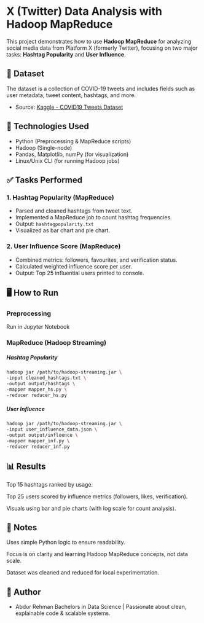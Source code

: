 # X (Twitter) Data Analysis with Hadoop MapReduce

This project demonstrates how to use **Hadoop MapReduce** for analyzing social media data from Platform X (formerly Twitter), focusing on two major tasks: **Hashtag Popularity** and **User Influence**.

## 📁 Dataset

The dataset is a collection of COVID-19 tweets and includes fields such as user metadata, tweet content, hashtags, and more.

- Source: [Kaggle - COVID19 Tweets Dataset](https://www.kaggle.com/datasets/gpreda/covid19-tweets)

## 🧰 Technologies Used

- Python (Preprocessing & MapReduce scripts)
- Hadoop (Single-node)
- Pandas, Matplotlib, numPy (for visualization)
- Linux/Unix CLI (for running Hadoop jobs)

## ✅ Tasks Performed

### 1. Hashtag Popularity (MapReduce)
- Parsed and cleaned hashtags from tweet text.
- Implemented a MapReduce job to count hashtag frequencies.
- Output: `hashtagpopularity.txt`
- Visualized as bar chart and pie chart.

### 2. User Influence Score (MapReduce)
- Combined metrics: followers, favourites, and verification status.
- Calculated weighted influence score per user.
- Output: Top 25 influential users printed to console.


## 🖥️ How to Run

### Preprocessing
Run in Jupyter Notebook 

### MapReduce (Hadoop Streaming)
##### Hashtag Popularity
```bash
hadoop jar /path/to/hadoop-streaming.jar \
-input cleaned_hashtags.txt \
-output output/hashtags \
-mapper mapper_hs.py \
-reducer reducer_hs.py
```

##### User Influence
```bash
hadoop jar /path/to/hadoop-streaming.jar \
-input user_influence_data.json \
-output output/influence \
-mapper mapper_inf.py \
-reducer reducer_inf.py
```

## 📊 Results

  Top 15 hashtags ranked by usage.

  Top 25 users scored by influence metrics (followers, likes, verification).

  Visuals using bar and pie charts (with log scale for count analysis).

## 📌 Notes

  Uses simple Python logic to ensure readability.

  Focus is on clarity and learning Hadoop MapReduce concepts, not data scale.

  Dataset was cleaned and reduced for local experimentation.

## 🧠 Author

- Abdur Rehman
Bachelors in Data Science | Passionate about clean, explainable code & scalable systems.
